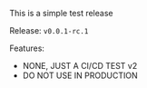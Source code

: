 This is a simple test release

Release: `v0.0.1-rc.1`

Features:
* NONE, JUST A CI/CD TEST v2
* DO NOT USE IN PRODUCTION
